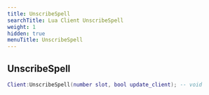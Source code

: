 ```yaml
---
title: UnscribeSpell
searchTitle: Lua Client UnscribeSpell
weight: 1
hidden: true
menuTitle: UnscribeSpell
---
```

## UnscribeSpell
```lua
Client:UnscribeSpell(number slot, bool update_client); -- void
```